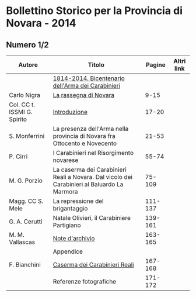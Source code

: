 # Bollettino Storico per la Provincia di Novara - 2014

## Numero 1/2

| Autore                      | Titolo                                                                                       | Pagine  | Altri link |
|-----------------------------|----------------------------------------------------------------------------------------------|---------|------------|
|                             | [1814-2014. Bicentenario dell'Arma dei Carabinieri](http://www.ssno.it/BSPNo/bspn_2014.html) |         |            |
| Carlo Nigra                 | [La rassegna di Novara](http://www.ssno.it/BSPNo/bspn_2014.html#01)                          | 9-15    |            |
| Col. CC t. ISSMI G. Spirito | [Introduzione](http://www.ssno.it/BSPNo/bspn_2014.html#02)                                   | 17-20   |            |
| S. Monferrini               | La presenza dell'Arma nella provincia di Novara fra Ottocento e Novecento                    | 21-53   |            |
| P. Cirri                    | I Carabinieri nel Risorgimento novarese                                                      | 55-74   |            |
| M. G. Porzio                | La caserma dei Carabinieri Reali a Novara. Dal vicolo dei Carabinieri al Baluardo La Marmora | 75-109  |            |
| Magg. CC S. Mele            | La repressione del brigantaggio                                                              | 111-137 |            |
| G. A. Cerutti               | Natale Olivieri, il Carabiniere Partigiano                                                   | 139-161 |            |
| M. M. Vallascas             | [Note d'archivio](http://www.ssno.it/BSPNo/bspn_2014.html#08)                                | 163-165 |            |
|                             | Appendice                                                                                    |         |            |
| F. Bianchini                | [Caserma dei Carabinieri Reali](http://www.ssno.it/BSPNo/bspn_2014.html#09)                  | 167-168 |            |
|                             | Referenze fotografiche                                                                       | 171-172 |            |
